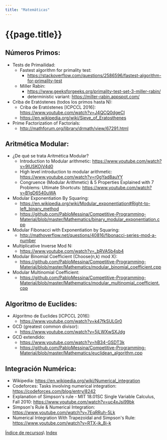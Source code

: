 ```yaml
---
title: "Matemáticas"
---
```


# {{page.title}}

## Números Primos:

- Tests de Primailidad:
  - Fastest algorithm for primality test:
    - <https://stackoverflow.com/questions/2586596/fastest-algorithm-for-primality-test>
  - Miller Rabin:
    - <https://www.geeksforgeeks.org/primality-test-set-3-miller-rabin/>
    - deterministic variant: <https://miller-rabin.appspot.com/>
- Criba de Eratóstenes (todos los primos hasta N):
  - Criba de Eratóstenes [ICPCCL 2016]: <https://www.youtube.com/watch?v=J4QCQ0dgeCI>
  - <https://en.wikipedia.org/wiki/Sieve_of_Eratosthenes>
- Prime Factorization of Factorials:
  - <http://mathforum.org/library/drmath/view/67291.html>

## Aritmética Modular:

- ¿De qué se trata Aritmética Modular?
  - Introduction to Modular arithmetic: <https://www.youtube.com/watch?v=9lUSKOjV4d0>
  - High level introduction to modular arithmetic: <https://www.youtube.com/watch?v=r0gYad8auYY>
  - Congruence (Modular Arithmetic) & 5 Properties Explained with 7 Problems: Ultimate Shortcuts: <https://www.youtube.com/watch?v=B1gD6540uWA>
- Modular Exponentiation By Squaring:
  - <https://en.wikipedia.org/wiki/Modular_exponentiation#Right-to-left_binary_method>
  - <https://github.com/PabloMessina/Competitive-Programming-Material/blob/master/Mathematics/binary_modular_exponentiation.cpp>
- Modular Fibonacci with Exponentiation by Squaring:
  - <http://mathoverflow.net/questions/40816/fibonacci-series-mod-a-number>
- Multiplicative Inverse Mod N:
  - <https://www.youtube.com/watch?v=_bRVA5b4sb4>
- Modular Binomial Coefficient (Choose(n,k) mod X):
  - <https://github.com/PabloMessina/Competitive-Programming-Material/blob/master/Mathematics/modular_binomial_coefficient.cpp>
- Modular Multinomial Coefficient:
  - <https://github.com/PabloMessina/Competitive-Programming-Material/blob/master/Mathematics/modular_multinomial_coefficient.cpp>

## Algoritmo de Euclides:

- Algoritmo de Euclides [ICPCCL 2016]:
  - <https://www.youtube.com/watch?v=k47fkSULGr0>
- GCD (greatest common divisor):
  - <https://www.youtube.com/watch?v=5jLWXwSXJdg>
- GCD extendido:
  - <https://www.youtube.com/watch?v=hB34-GSDT3k>
  - <https://github.com/PabloMessina/Competitive-Programming-Material/blob/master/Mathematics/euclidean_algorithm.cpp>

## Integración Numérica:

- Wikipedia: <https://en.wikipedia.org/wiki/Numerical_integration>
- Codeforces: Tasks involving numerical integration: <https://codeforces.com/blog/entry/8242>
- Explanation of Simpson's rule - MIT 18.01SC Single Variable Calculus, Fall 2010: <https://www.youtube.com/watch?v=uc4xJsi99bk>
- Simpson's Rule & Numerical Integration: <https://www.youtube.com/watch?v=7EqRRuh-5Lk>
- Numerical Integration With Trapezoidal and Simpson's Rule: <https://www.youtube.com/watch?v=RTX-ik_8i-k>

[Índice de recursos](resources)\\
[Index](../index)
